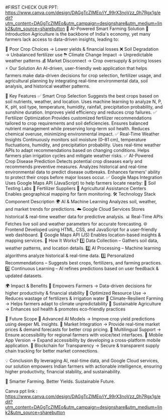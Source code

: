 #FIRST CHECK OUR PPT:  https://www.canva.com/design/DAGgTcZIMEo/iY_99rX3noVzz_0h7Rgx1g/edit?utm_content=DAGgTcZIMEo&utm_campaign=designshare&utm_medium=link2&utm_source=sharebutton
🌾 AI-Powered Smart Farming Solution
📌 Introduction
Agriculture is the backbone of India's economy, yet many farmers lack access to data-driven insights, leading to:

🌾 Poor Crop Choices → Lower yields & financial losses
❌ Soil Degradation → Unbalanced fertilizer use
⛈ Climate Change Impact → Unpredictable weather patterns
💰 Market Disconnect → Crop oversupply & pricing losses
⚡ Our Solution
An AI-driven, user-friendly web application that helps farmers make data-driven decisions for crop selection, fertilizer usage, and agricultural planning by integrating real-time environmental data, soil analysis, and historical weather patterns.

🚀 Key Features
✅ Smart Crop Selection
Suggests the best crops based on soil nutrients, weather, and location.
Uses machine learning to analyze N, P, K, pH, soil type, temperature, humidity, rainfall, precipitation probability, and sunshine duration.
Improves yield efficiency and reduces crop failures.
✅ Fertilizer Optimization
Provides customized fertilizer recommendations tailored to crop requirements and soil deficiencies.
Ensures balanced nutrient management while preserving long-term soil health.
Reduces chemical overuse, minimizing environmental impact.
✅ Real-Time Weather Insights
Continuously monitors soil moisture (0–81 cm), temperature fluctuations, humidity, and precipitation probability.
Uses real-time weather APIs to adapt recommendations based on changing conditions.
Helps farmers plan irrigation cycles and mitigate weather risks.
✅ AI-Powered Crop Disease Prediction
Detects potential crop diseases early and recommends preventive measures.
Analyzes historical and real-time environmental data to predict disease outbreaks.
Enhances farmers' ability to protect their crops before major losses occur.
✅ Google Maps Integration
Uses Google Maps API (JavaScript) to help farmers locate nearby:
🌾 Soil Testing Labs
🌱 Fertilizer Suppliers
🚜 Agricultural Assistance Centers
Enables geographical mapping for farm monitoring.
🛠 Technology Stack
Component	Description
🌍 AI & Machine Learning	Analyzes soil, weather, and market trends for predictions.
☁️ Google Cloud Services	Stores historical & real-time weather data for predictive analysis.
📊 Real-Time APIs	Fetches live soil and weather parameters for accurate forecasting.
🌐 Frontend	Developed using HTML, CSS, and JavaScript for a user-friendly web dashboard.
📍 Google Maps API (JS)	Enables location-based insights & mapping services.
🔬 How It Works?
1️⃣ Data Collection – Gathers soil data, weather patterns, and location details.
2️⃣ AI Processing – Machine learning algorithms analyze historical & real-time data.
3️⃣ Personalized Recommendations – Suggests best crops, fertilizers, and farming practices.
4️⃣ Continuous Learning – AI refines predictions based on user feedback & updated datasets.

🌍 Impact & Benefits
🔹 Empowers Farmers → Data-driven decisions for higher productivity & financial stability
🔹 Optimized Resource Use → Reduces wastage of fertilizers & irrigation water
🔹 Climate-Resilient Farming → Helps farmers adapt to climate unpredictability
🔹 Sustainable Agriculture → Enhances soil health & promotes eco-friendly practices

🔮 Future Scope
🔹 Advanced AI Models → Improve crop yield predictions using deeper ML insights.
🔹 Market Integration → Provide real-time market prices & demand forecasts for better crop pricing.
🔹 Multilingual Support → Ensure accessibility for regional farmers with voice/text interfaces.
🔹 Mobile App Version → Expand accessibility by developing a cross-platform mobile application.
🔹 Blockchain for Transparency → Secure & transparent supply chain tracking for better market connections.

💡 Conclusion
By leveraging AI, real-time data, and Google Cloud services, our solution empowers Indian farmers with actionable intelligence, ensuring higher productivity, financial stability, and sustainability.

🌾 Smarter Farming. Better Yields. Sustainable Future.

Canva ppt link : https://www.canva.com/design/DAGgTcZIMEo/iY_99rX3noVzz_0h7Rgx1g/edit?utm_content=DAGgTcZIMEo&utm_campaign=designshare&utm_medium=link2&utm_source=sharebutton
